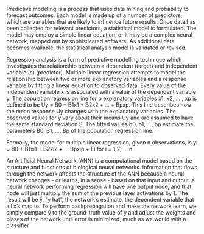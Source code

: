 
Predictive modeling is a process that uses data mining and probability to forecast outcomes. Each model is made up of a number of predictors, which are variables that are likely to influence future results. Once data has been collected for relevant predictors, a statistical model is formulated. The model may employ a simple linear equation, or it may be a complex neural network, mapped out by sophisticated software. As additional data becomes available, the statistical analysis model is validated or revised. 

Regression analysis is a form of predictive modelling technique which investigates the relationship between a dependent (target) and independent variable (s) (predictor). Multiple linear regression attempts to model the relationship between two or more explanatory variables and a response variable by fitting a linear equation to observed data. Every value of the independent variable x is associated with a value of the dependent variable y. The population regression line for p explanatory variables x1, x2, ... , xp is defined to be Uy = B0 + B1x1 + B2x2 + ... + Bpxp. This line describes how the mean response Uy changes with the explanatory variables. The observed values for y vary about their means Uy and are assumed to have the same standard deviation S. The fitted values b0, b1, ..., bp estimate the parameters B0, B1, ..., Bp of the population regression line.

Formally, the model for multiple linear regression, given n observations, is
yi = B0 + B1xi1 + B2xi2 + ... Bpxip + Ei for i = 1,2, ... n.

An Artificial Neural Network (ANN) is a computational model based on the structure and functions of biological neural networks. Information that flows through the network affects the structure of the ANN because a neural network changes - or learns, in a sense - based on that input and output. a neural network performing regression will have one output node, and that node will just multiply the sum of the previous layer activations by 1. The result will be ŷ, “y hat”, the network’s estimate, the dependent variable that all x’s map to. To perform backpropagation and make the network learn, we simply compare ŷ to the ground-truth value of y and adjust the weights and biases of the network until error is minimized, much as we would with a classifier


